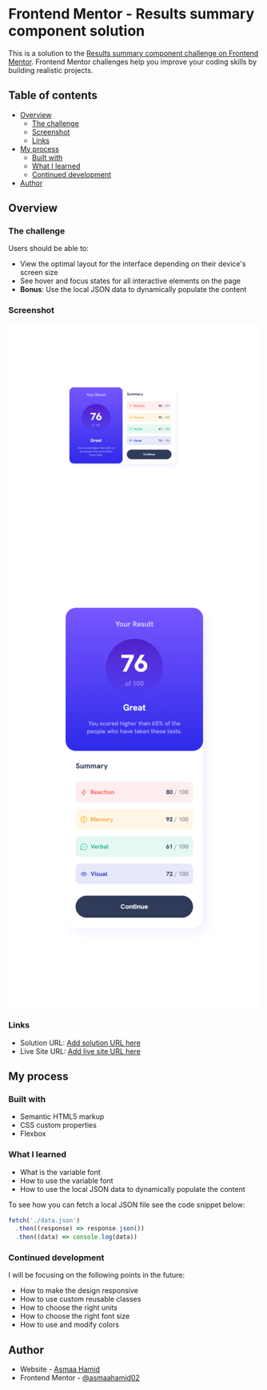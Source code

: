# Frontend Mentor - Results summary component solution

This is a solution to the [Results summary component challenge on Frontend Mentor](https://www.frontendmentor.io/challenges/results-summary-component-CE_K6s0maV). Frontend Mentor challenges help you improve your coding skills by building realistic projects.

## Table of contents

- [Overview](#overview)
  - [The challenge](#the-challenge)
  - [Screenshot](#screenshot)
  - [Links](#links)
- [My process](#my-process)
  - [Built with](#built-with)
  - [What I learned](#what-i-learned)
  - [Continued development](#continued-development)
- [Author](#author)

## Overview

### The challenge

Users should be able to:

- View the optimal layout for the interface depending on their device's screen size
- See hover and focus states for all interactive elements on the page
- **Bonus**: Use the local JSON data to dynamically populate the content

### Screenshot

![](./readme/wide-screen.png)
![](./readme/small-screen.png)

### Links

- Solution URL: [Add solution URL here](https://your-solution-url.com)
- Live Site URL: [Add live site URL here](https://your-live-site-url.com)

## My process

### Built with

- Semantic HTML5 markup
- CSS custom properties
- Flexbox

### What I learned

- What is the variable font
- How to use the variable font
- How to use the local JSON data to dynamically populate the content

To see how you can fetch a local JSON file see the code snippet below:

```js
fetch('./data.json')
  .then((response) => response.json())
  .then((data) => console.log(data))
```

### Continued development

I will be focusing on the following points in the future:

- How to make the design responsive
- How to use custom reusable classes
- How to choose the right units
- How to choose the right font size
- How to use and modify colors

## Author

- Website - [Asmaa Hamid](https://linktr.ee/asmaa.codes)
- Frontend Mentor - [@asmaahamid02](https://www.frontendmentor.io/profile/asmaahamid02)
